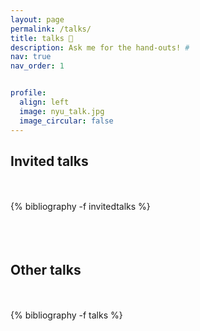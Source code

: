 ```yaml
---
layout: page
permalink: /talks/
title: talks 🎤
description: Ask me for the hand-outs! #
nav: true
nav_order: 1


profile:
  align: left
  image: nyu_talk.jpg
  image_circular: false
---
```


<!-- _pages/talks.md -->
<div class="publications">


<h2 class="year">Invited talks</h2><br><br>
{% bibliography -f invitedtalks %}
<br><br><br><br>

<h2 class="year">Other talks</h2><br><br>
{% bibliography -f talks %}

</div>

